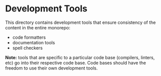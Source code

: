 # Development Tools

This directory contains development tools that ensure consistency of the content in the entire monorepo:

- code formatters
- documentation tools
- spell checkers

**Note:** tools that are specific to a particular code base (compilers, linters, etc) go into their respective code
base. Code bases should have the freedom to use their own development tools.
